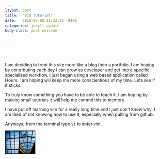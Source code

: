 ```yaml
---
layout: post
title:  "vim tutorial"
date:   2016-05-08 21:32:25 -0400
categories: jekyll update
body-class: post-welcome

---
```

<br>
<br>

I am deciding to treat this site more like a blog then a portfolio. I am hoping by contributing each day I can grow as developer and get into a specific, specialized workflow.
I just began using a web based application called Hours. I am hoping will keep me more conscientious of my time. Lets see if it sticks.


<!-- ![Alt text]({{ site.baseurl }}/img/black.jpg) -->


To truly know something you have to be able to teach it. I am hoping by making small tutorials it will help me commit this to memory.


I have put off learning vim for a really long time and I just don't know why. I am tired of not knowing how to use it, especially when pulling from github.

Anyways, from the terminal type ```vi``` to enter vim.

<img style="float: left; margin: 0px 15px 15px 0px;" src="/img/blue.png" width="100" />
